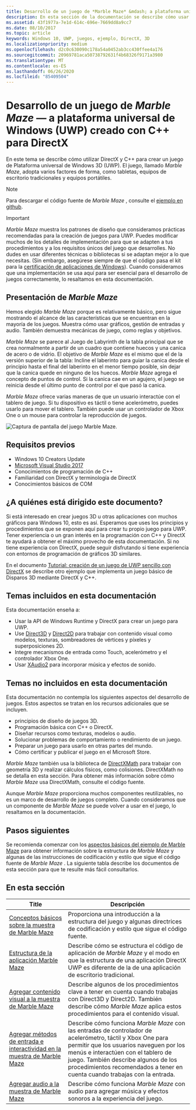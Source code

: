 ```yaml
---
title: Desarrollo de un juego de *Marble Maze* &mdash; a plataforma universal de Windows (UWP) creado con C++ para DirectX
description: En esta sección de la documentación se describe cómo usar DirectX y C++ para crear un juego de Plataforma universal de Windows 3D (UWP).
ms.assetid: 43f1977a-7e1d-614c-696e-7669dd8a9cc7
ms.date: 08/10/2017
ms.topic: article
keywords: Windows 10, UWP, juegos, ejemplo, DirectX, 3D
ms.localizationpriority: medium
ms.openlocfilehash: d2c0c630090c178a54a0452ab3cc430ffee4a176
ms.sourcegitcommit: 20969781aca50738792631f4b68326f9171a3980
ms.translationtype: MT
ms.contentlocale: es-ES
ms.lasthandoff: 06/26/2020
ms.locfileid: "85409504"
---
```

# <a name="developing-marble-mazemdasha-universal-windows-platform-uwp-game-built-with-c-for-directx"></a>Desarrollo de un juego de *Marble Maze* &mdash; a plataforma universal de Windows (UWP) creado con C++ para DirectX

En este tema se describe cómo utilizar DirectX y C++ para crear un juego de Plataforma universal de Windows 3D (UWP). El juego, llamado *Marble Maze*, adopta varios factores de forma, como tabletas, equipos de escritorio tradicionales y equipos portátiles.

> [!NOTE]
> Para descargar el código fuente de *Marble Maze* , consulte el [ejemplo en github](https://github.com/microsoft/Windows-appsample-marble-maze).

> [!IMPORTANT]
> *Marble Maze* muestra los patrones de diseño que consideramos prácticas recomendadas para la creación de juegos para UWP. Puedes modificar muchos de los detalles de implementación para que se adapten a tus procedimientos y a los requisitos únicos del juego que desarrolles. No dudes en usar diferentes técnicas o bibliotecas si se adaptan mejor a lo que necesitas. (Sin embargo, asegúrese siempre de que el código pasa el kit para la [certificación de aplicaciones de Windows](https://docs.microsoft.com/windows/uwp/debug-test-perf/windows-app-certification-kit)). Cuando consideramos que una implementación se usa aquí para ser esencial para el desarrollo de juegos correctamente, lo resaltamos en esta documentación.

## <a name="introducing-marble-maze"></a>Presentación de *Marble Maze*

Hemos elegido *Marble Maze* porque es relativamente básico, pero sigue mostrando el alcance de las características que se encuentran en la mayoría de los juegos. Muestra cómo usar gráficos, gestión de entradas y audio. También demuestra mecánicas de juego, como reglas y objetivos.

*Marble Maze* se parece al Juego de Labyrinth de la tabla principal que se crea normalmente a partir de un cuadro que contiene huecos y una canica de acero o de vidrio. El objetivo de *Marble Maze* es el mismo que el de la versión superior de la tabla: Incline el laberinto para guiar la canica desde el principio hasta el final del laberinto en el menor tiempo posible, sin dejar que la canica quede en ninguno de los huecos. *Marble Maze* agrega el concepto de puntos de control. Si la canica cae en un agujero, el juego se reinicia desde el último punto de control por el que pasó la canica.

*Marble Maze* ofrece varias maneras de que un usuario interactúe con el tablero de juego. Si tu dispositivo es táctil o tiene acelerómetro, puedes usarlo para mover el tablero. También puede usar un controlador de Xbox One o un mouse para controlar la reproducción de juegos.

![Captura de pantalla del juego Marble Maze.](images/marblemaze-2.png)

## <a name="prerequisites"></a>Requisitos previos

-   Windows 10 Creators Update
-   [Microsoft Visual Studio 2017](https://visualstudio.microsoft.com/downloads/)
-   Conocimientos de programación de C++
-   Familiaridad con DirectX y terminología de DirectX
-   Conocimientos básicos de COM

## <a name="who-should-read-this"></a>¿A quiénes está dirigido este documento?

Si está interesado en crear juegos 3D u otras aplicaciones con muchos gráficos para Windows 10, esto es así. Esperamos que uses los principios y procedimientos que se exponen aquí para crear tu propio juego para UWP. Tener experiencia o un gran interés en la programación con C++ y DirectX te ayudará a obtener el máximo provecho de esta documentación. Si no tiene experiencia con DirectX, puede seguir disfrutando si tiene experiencia con entornos de programación de gráficos 3D similares.

En el documento [Tutorial: creación de un juego de UWP sencillo con DirectX](tutorial--create-your-first-uwp-directx-game.md) se describe otro ejemplo que implementa un juego básico de Disparos 3D mediante DirectX y C++.

## <a name="what-this-documentation-covers"></a>Temas incluidos en esta documentación

Esta documentación enseña a:

-   Usar la API de Windows Runtime y DirectX para crear un juego para UWP.
-   Use [Direct3D](https://docs.microsoft.com/windows/desktop/direct3d11/atoc-dx-graphics-direct3d-11) y [Direct2D](https://docs.microsoft.com/windows/desktop/Direct2D/direct2d-portal) para trabajar con contenido visual como modelos, texturas, sombreadores de vértices y píxeles y superposiciones 2D.
-   Integre mecanismos de entrada como Touch, acelerómetro y el controlador Xbox One.
-   Usar [XAudio2](https://docs.microsoft.com/windows/desktop/xaudio2/xaudio2-apis-portal) para incorporar música y efectos de sonido.

## <a name="what-this-documentation-does-not-cover"></a>Temas no incluidos en esta documentación

Esta documentación no contempla los siguientes aspectos del desarrollo de juegos. Estos aspectos se tratan en los recursos adicionales que se incluyen.

-   principios de diseño de juegos 3D.
-   Programación básica con C++ o DirectX.
-   Diseñar recursos como texturas, modelos o audio.
-   Solucionar problemas de comportamiento o rendimiento de un juego.
-   Preparar un juego para usarlo en otras partes del mundo.
-   Cómo certificar y publicar el juego en el Microsoft Store.

*Marble Maze* también usa la biblioteca de [DirectXMath](https://docs.microsoft.com/windows/desktop/dxmath/directxmath-portal) para trabajar con geometría 3D y realizar cálculos físicos, como colisiones. DirectXMath no se detalla en esta sección. Para obtener más información sobre cómo *Marble Maze* usa DirectXMath, consulte el código fuente.

Aunque *Marble Maze* proporciona muchos componentes reutilizables, no es un marco de desarrollo de juegos completo. Cuando consideramos que un componente de *Marble Maze* se puede volver a usar en el juego, lo resaltamos en la documentación.

## <a name="next-steps"></a>Pasos siguientes

Se recomienda comenzar con los [aspectos básicos del ejemplo de Marble Maze](marble-maze-sample-fundamentals.md) para obtener información sobre la estructura de *Marble Maze* y algunas de las instrucciones de codificación y estilo que sigue el código fuente de *Marble Maze* . La siguiente tabla describe los documentos de esta sección para que te resulte más fácil consultarlos.

## <a name="in-this-section"></a>En esta sección

| Title                                                                                                                    | Descripción                                                                                                                                                                                                                                        |
|--------------------------------------------------------------------------------------------------------------------------|----------------------------------------------------------------------------------------------------------------------------------------------------------------------------------------------------------------------------------------------------|
| [Conceptos básicos sobre la muestra de Marble Maze](marble-maze-sample-fundamentals.md)                                                   | Proporciona una introducción a la estructura del juego y algunas directrices de codificación y estilo que sigue el código fuente.                                                                                                                                 |
| [Estructura de la aplicación Marble Maze](marble-maze-application-structure.md)                                               | Describe cómo se estructura el código de aplicación de *Marble Maze* y el modo en que la estructura de una aplicación DirectX UWP es diferente de la de una aplicación de escritorio tradicional.                                                                                    |
| [Agregar contenido visual a la muestra de Marble Maze](adding-visual-content-to-the-marble-maze-sample.md)                   | Describe algunos de los procedimientos clave a tener en cuenta cuando trabajas con Direct3D y Direct2D. También describe cómo *Marble Maze* aplica estos procedimientos para el contenido visual.                                                                           |
| [Agregar métodos de entrada e interactividad en la muestra de Marble Maze](adding-input-and-interactivity-to-the-marble-maze-sample.md) | Describe cómo funciona *Marble Maze* con las entradas de controlador de acelerómetro, táctil y Xbox One para permitir que los usuarios naveguen por los menús e interactúen con el tablero de juego. También describe algunos de los procedimientos recomendados a tener en cuenta cuando trabajas con la entrada. |
| [Agregar audio a la muestra de Marble Maze](adding-audio-to-the-marble-maze-sample.md)                                     | Describe cómo funciona *Marble Maze* con audio para agregar música y efectos sonoros a la experiencia del juego.                                                                                                                                                  |
